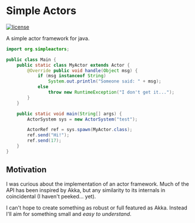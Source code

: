 Simple Actors
=============
[![license](http://img.shields.io/badge/license-AGPL3-red.svg?style=flat)](https://github.com/axblount/simpleactors/blob/master/LICENSE)

A simple actor framework for java.

```java
import org.simpleactors;

public class Main {
    public static class MyActor extends Actor {
        @Override public void handle(Object msg) {
            if (msg instanceof String)
                System.out.println("Someone said: " + msg);
            else
                throw new RuntimeException("I don't get it...");
        }
    }

    public static void main(String[] args) {
        ActorSystem sys = new ActorSystem("test");

        ActorRef ref = sys.spawn(MyActor.class);
        ref.send("Hi!");
        ref.send(17);
    }
}
```

Motivation
----------

I was curious about the implementation of an actor framework. Much of the API has been inspired by Akka, but any similarity to its internals in coincidental (I haven't peeked... yet).

I can't hope to create something as robust or full featured as Akka. Instead I'll aim for something small and *easy to understand*.

